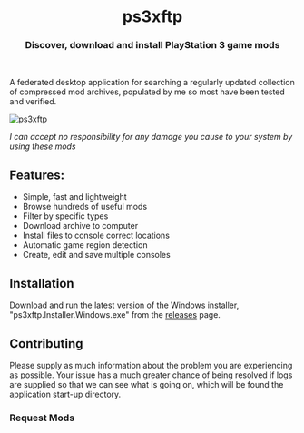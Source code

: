 <h1 align="center">ps3xftp</h1>

<h3 align="center">Discover, download and install PlayStation 3 game mods</h3>
<div align="center">
</div>
<br />

A federated desktop application for searching a regularly updated collection of compressed mod archives, populated by me so most have been tested and verified.

![ps3xftp](https://github.com/HerbL27/ps3xftp/blob/master/Screenshot.png?raw=true)

*I can accept no responsibility for any damage you cause to your system by using these mods*

## Features:
* Simple, fast and lightweight
* Browse hundreds of useful mods
* Filter by specific types
* Download archive to computer
* Install files to console correct locations
* Automatic game region detection
* Create, edit and save multiple consoles

## Installation
Download and run the latest version of the Windows installer, "ps3xftp.Installer.Windows.exe" from the [releases](https://github.com/HerbL27/ps3xftp/releases/latest) page.

## Contributing
Please supply as much information about the problem you are experiencing as possible. Your issue has a much greater chance of being resolved if logs are supplied so that we can see what is going on, which will be found the application start-up directory.

### Request Mods